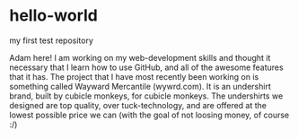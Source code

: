 # hello-world
my first test repository

Adam here! I am working on my web-development skills and thought it necessary that I learn how to use GitHub, and all of the awesome features that it has. The project that I have most recently been working on is something called Wayward Mercantile (wywrd.com). It is an undershirt brand, built by cubicle monkeys, for cubicle monkeys. The undershirts we designed are top quality, over tuck-technology, and are offered at the lowest possible price we can (with the goal of not loosing money, of course :/)
